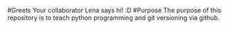 #Greets
Your collaborator Lena says hi! :D
#Purpose
The purpose of this repository is to teach python programming and git versioning via github.
